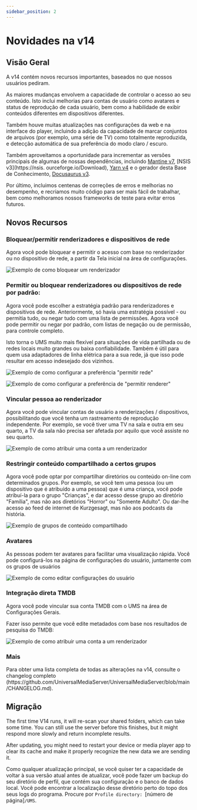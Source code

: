 ```yaml
---
sidebar_position: 2
---
```


# Novidades na v14

## Visão Geral

A v14 contém novos recursos importantes, baseados no que nossos usuários pediram.

As maiores mudanças envolvem a capacidade de controlar o acesso ao seu conteúdo. Isto inclui melhorias para contas de usuário como avatares e status de reprodução de cada usuário, bem como a habilidade de exibir conteúdos diferentes em dispositivos diferentes.

Também houve muitas atualizações nas configurações da web e na interface do player, incluindo a adição da capacidade de marcar conjuntos de arquivos (por exemplo, uma série de TV) como totalmente reproduzida, e detecção automática de sua preferência do modo claro / escuro.

Também aproveitamos a oportunidade para incrementar as versões principais de algumas de nossas dependências, incluindo [Mantine v7](https://mantine.dev/), [NSIS v3](https\://nsis. ourceforge.io/Download), [Yarn v4](https://yarnpkg.com/) e o gerador desta Base de Conhecimento, [Docusaurus v3](https://docusaurus.io/).

Por último, incluimos centenas de correções de erros e melhorias no desempenho, e recriamos muito código para ser mais fácil de trabalhar, bem como melhoramos nossos frameworks de teste para evitar erros futuros.

## Novos Recursos

### Bloquear/permitir renderizadores e dispositivos de rede

Agora você pode bloquear e permitir o acesso com base no renderizador ou no dispositivo de rede, a partir da Tela inicial na área de configurações.

![Exemplo de como bloquear um renderizador](@site/docs/img/whats-new-in-v14-block-renderer.png)

### Permitir ou bloquear renderizadores ou dispositivos de rede por padrão:

Agora você pode escolher a estratégia padrão para renderizadores e dispositivos de rede. Anteriormente, só havia uma estratégia possível - ou permitia tudo, ou negar tudo com uma lista de permissões. Agora você pode permitir ou negar por padrão, com listas de negação ou de permissão, para controle completo.

Isto torna o UMS muito mais flexível para situações de vida partilhada ou de redes locais muito grandes ou baixa confiabilidade. Também é útil para quem usa adaptadores de linha elétrica para a sua rede, já que isso pode resultar em acesso indesejado dos vizinhos.

![Exemplo de como configurar a preferência "permitir rede"](@site/docs/img/whats-new-in-v14-network-allowblock-preference.png)

![Exemplo de como configurar a preferência de "permitir renderer"](@site/docs/img/whats-new-in-v14-renderer-allow-preference.png)

### Vincular pessoa ao renderizador

Agora você pode vincular contas de usuário a renderizações / dispositivos, possibilitando que você tenha um rastreamento de reprodução independente. Por exemplo, se você tiver uma TV na sala e outra em seu quarto, a TV da sala não precisa ser afetada por aquilo que você assiste no seu quarto.

![Exemplo de como atribuir uma conta a um renderizador](@site/docs/img/whats-new-in-v14-assign-account-to-renderer.png)

### Restringir conteúdo compartilhado a certos grupos

Agora você pode optar por compartilhar diretórios ou conteúdo on-line com determinados grupos. Por exemplo, se você tem uma pessoa (ou um dispositivo que é atribuído a uma pessoa) que é uma criança, você pode atribuí-la para o grupo "Crianças", e dar acesso desse grupo ao diretório "Família", mas não aos diretórios "Horror" ou "Somente Adulto". Ou dar-lhe acesso ao feed de internet de Kurzgesagt, mas não aos podcasts da história.

![Exemplo de grupos de conteúdo compartilhado](@site/docs/img/whats-new-in-v14-shared-content-group.png)

### Avatares

As pessoas podem ter avatares para facilitar uma visualização rápida. Você pode configurá-los na página de configurações do usuário, juntamente com os grupos de usuários

![Exemplo de como editar configurações do usuário](@site/docs/img/whats-new-in-v14-user-avatar.png)

### Integração direta TMDB

Agora você pode vincular sua conta TMDB com o UMS na área de Configurações Gerais.

Fazer isso permite que você edite metadados com base nos resultados de pesquisa do TMDB:

![Exemplo de como atribuir uma conta a um renderizador](@site/docs/img/whats-new-in-v14-tmdb-edit-metadata.png)

### Mais

Para obter uma lista completa de todas as alterações na v14, consulte o changelog completo (https\://github.com/UniversalMediaServer/UniversalMediaServer/blob/main/CHANGELOG.md).

## Migração

The first time V14 runs, it will re-scan your shared folders, which can take some time. You can still use the server before this finishes, but it might respond more slowly and return incomplete results.

After updating, you might need to restart your device or media player app to clear its cache and make it properly recognize the new data we are sending it.

Como qualquer atualização principal, se você quiser ter a capacidade de voltar à sua versão atual antes de atualizar, você pode fazer um backup do seu diretório de perfil, que contém sua configuração e o banco de dados local. Você pode encontrar a localização desse diretório perto do topo dos seus logs do programa. Procure por `Profile directory: `[número de página]`/UMS`.
